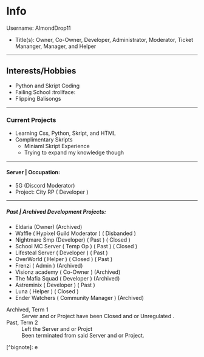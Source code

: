 # Info #
Username: AlmondDrop11
* Title(s): Owner, Co-Owner, Developer, Administrator, Moderator, Ticket Mananger, Manager, and Helper

- - - -

## Interests/Hobbies ##

* Python and Skript Coding
* Failing School :trollface:
* Flipping Balisongs

- - - -

### Current Projects ###

* Learning Css, Python, Skript, and HTML
* Complimentary Skripts
  * Miniaml Skript Experience
  * Trying to expand my knowledge though

- - - -

#### Server | Occupation: ####

* 5G (Discord Moderator)
* Project: City RP ( Developer )
- - - -

##### Past | Archived Development Projects: #####

* Eldaria (Owner) (Archived)
* Waffle ( Hypixel Guild Moderator ) ( Disbanded )
* Nightmare Smp (Developer) ( Past ) ( Closed )
* School MC Server ( Temp Op ) ( Past ) ( Closed )
* Lifesteal Server ( Developer ) ( Past ) 
* OverWorld ( Helper ) ( Closed ) ( Past )
* Frenzi ( Admin ) (Archived)
* Visionz academy ( Co-Owner ) (Archived)
* The Mafia Squad ( Developer ) (Archived)
* Astreminix ( Developer ) ( Past )
* Luna ( Helper ) ( Closed )
* Ender Watchers ( Community Manager ) (Archived)
<dl>
  <dt>Archived, Term 1</dt>
  <dd>Server and or Project have been Closed and or Unregulated .</dd>
  <dt>Past, Term 2</dt>
  <dd>Left the Server and or Projct </dd>
  <dd>Been terminated from said Server and or Project.</dd>
</dl>
[^bignote]: e
